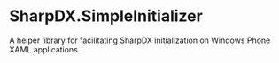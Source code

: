 SharpDX.SimpleInitializer
=========================

A helper library for facilitating SharpDX initialization on Windows Phone XAML applications.
